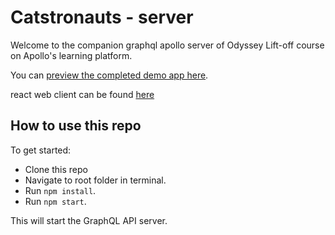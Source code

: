
# Catstronauts - server

Welcome to the companion graphql apollo server of Odyssey Lift-off course on Apollo's learning platform.

You can [preview the completed demo app here](https://catstronauts-web.netlify.app/).

react web client can be found [here](https://github.com/iamrishupatel/catstronaut-web-client)

## How to use this repo

To get started:

- Clone this repo
- Navigate to root folder in terminal.
- Run `npm install`.
- Run `npm start`.

This will start the GraphQL API server.